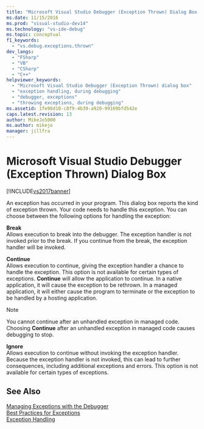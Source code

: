 ```yaml
---
title: "Microsoft Visual Studio Debugger (Exception Thrown) Dialog Box | Microsoft Docs"
ms.date: 11/15/2016
ms.prod: "visual-studio-dev14"
ms.technology: "vs-ide-debug"
ms.topic: conceptual
f1_keywords: 
  - "vs.debug.exceptions.thrown"
dev_langs: 
  - "FSharp"
  - "VB"
  - "CSharp"
  - "C++"
helpviewer_keywords: 
  - "Microsoft Visual Studio Debugger (Exception Thrown) dialog box"
  - "exception handling, during debugging"
  - "debugger, exceptions"
  - "throwing exceptions, during debugging"
ms.assetid: 1fe98d10-c8f9-4b39-a920-99169bfd542e
caps.latest.revision: 13
author: MikeJo5000
ms.author: mikejo
manager: jillfra
---
```

# Microsoft Visual Studio Debugger (Exception Thrown) Dialog Box
[!INCLUDE[vs2017banner](../includes/vs2017banner.md)]

An exception has occurred in your program. This dialog box reports the kind of exception thrown. Your code needs to handle this exception. You can choose between the following options for handling the exception:  
  
 **Break**  
 Allows execution to break into the debugger. The exception handler is not invoked prior to the break. If you continue from the break, the exception handler will be invoked.  
  
 **Continue**  
 Allows execution to continue, giving the exception handler a chance to handle the exception. This option is not available for certain types of exceptions. **Continue** will allow the application to continue. In a native application, it will cause the exception to be rethrown. In a managed application, it will either cause the program to terminate or the exception to be handled by a hosting application.  
  
> [!NOTE]
>  You cannot continue after an unhandled exception in managed code. Choosing **Continue** after an unhandled exception in managed code causes debugging to stop.  
  
 **Ignore**  
 Allows execution to continue without invoking the exception handler. Because the exception handler is not invoked, this can lead to further consequences, including additional exceptions and errors. This option is not available for certain types of exceptions.  
  
## See Also  
 [Managing Exceptions with the Debugger](../debugger/managing-exceptions-with-the-debugger.md)   
 [Best Practices for Exceptions](http://msdn.microsoft.com/library/f06da765-235b-427a-bfb6-47cd219af539)   
 [Exception Handling](http://msdn.microsoft.com/library/ccb11fe8-6938-41ac-b477-a183e85865b9)
